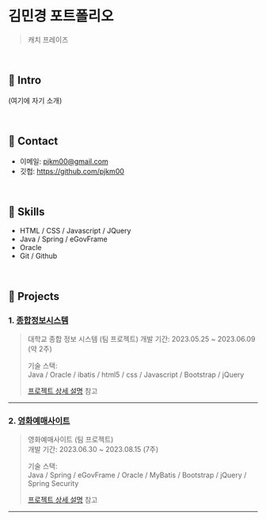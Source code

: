 # 김민경 포트폴리오
>캐치 프레이즈

</br>

## :pushpin: Intro
(여기에 자기 소개)

</br>

## :pushpin: Contact
- 이메일: pjkm00@gmail.com
- 깃헙: https://github.com/pjkm00

</br>

## :pushpin: Skills
- HTML / CSS / Javascript / JQuery
- Java / Spring / eGovFrame
- Oracle
- Git / Github

</br>

## :pushpin: Projects
### 1. [종합정보시스템](https://github.com/DW-4-1/1jo-project/tree/main/middle)
>대학교 종합 정보 시스템 (팀 프로젝트)
>개발 기간: 2023.05.25 ~ 2023.06.09 (약 2주)
>  
>기술 스택:  
>Java / Oracle / ibatis / html5 / css / Javascript / Bootstrap / jQuery
>  
>[프로젝트 상세 설명](https://github.com/pjkm00/pjkm00/blob/main/middleproject.md) 참고

---

### 2. [영화예매사이트](https://github.com/jjgod66/dw-final-group2)
>영화예매사이트  (팀 프로젝트)  
>개발 기간: 2023.06.30 ~ 2023.08.15 (7주)
>  
>기술 스택:  
>Java / Spring / eGovFrame / Oracle / MyBatis / Bootstrap / jQuery / Spring Security
>  
>[프로젝트 상세 설명](https://github.com/pjkm00) 참고

---
